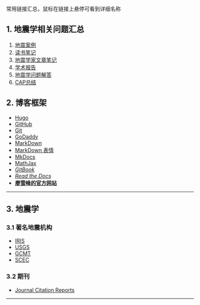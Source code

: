 常用链接汇总，鼠标在链接上悬停可看到详细名称

## 1. 地震学相关问题汇总

1. [地震案例](/collections-earthquakes)
2. [读书笔记](/collections-books)
3. [地震学家文章笔记](/collections-journal)
4. [学术报告](/collections-reports)
5. [地震学问题解答](/collections-problems)
6. [CAP总结](/collections-cap)


## 2. 博客框架
- [Hugo](https://gohugo.io/)
- [GitHub](https://github.com/bqpseismology)
- [Git](https://git-scm.com/)
- [GoDaddy](https://sg.godaddy.com/zh/)
- [MarkDown](https://markdown-zh.readthedocs.io/en/latest/)
- [MarkDown 表情](https://www.webpagefx.com/tools/emoji-cheat-sheet/)
- [MkDocs](http://www.mkdocs.org/)
- [MathJax](https://www.mathjax.org/)
- _[GitBook](https://www.gitbook.com/)_
- _[Read the Docs](https://readthedocs.com/)_
- **[廖雪峰的官方网站](https://www.liaoxuefeng.com/)**

-----

## 3. 地震学

### 3.1 著名地震机构
- [IRIS](http://www.iris.edu/hq/ "Incorporated Research Institutions for Seismology")
- [USGS](https://www.usgs.gov "U.S. Geological Survey")
- [GCMT](www.globalcmt.org "Global Centroid Moment Tensor")
- [SCEC](https://www.scec.org)

### 3.2 期刊

- [Journal Citation Reports](https://jcr.incites.thomsonreuters.com/)

-----